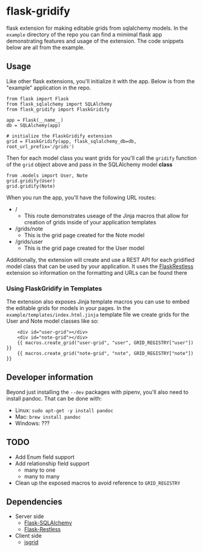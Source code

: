 # flask-gridify
flask extension for making editable grids from sqlalchemy models. In the `example` directory of the repo you can find a mimimal flask app demonstrating features and usage of the extension. The code snippets below are all from the example.

## Usage

Like other flask extensions, you'll initialize it with the app. Below is from the "example" application in the repo.

```
from flask import Flask
from flask_sqlalchemy import SQLAlchemy
from flask_gridify import FlaskGridify

app = Flask(__name__)
db = SQLAlchemy(app)

# initialize the FlaskGridify extension
grid = FlaskGridify(app, flask_sqlalchemy_db=db, root_url_prefix='/grids')
```

Then for each model class you want grids for you'll call the `gridify` function of the `grid` object above and pass in the SQLAlchemy model **class**

```
from .models import User, Note
grid.gridify(User)
grid.gridify(Note)
```

When you run the app, you'll have the following URL routes:

* /
	* This route demonstrates useage of the Jinja macros that allow for creation of grids inside of your application templates
* /grids/note
	* This is the grid page created for the Note model
* /grids/user
	* This is the grid page created for the User model

Additionally, the extension will create and use a REST API for each gridified model class that can be used by your application. It uses the [FlaskRestless](https://flask-restless.readthedocs.io/en/stable/) extension so information on the formatting and URLs can be found there

### Using FlaskGridify in Templates

The extension also exposes Jinja template macros you can use to embed the editable grids for models in your pages. In the `example/templates/index.html.jinja` template file we create grids for the User and Note model classes like so:

```
    <div id="user-grid"></div>
    <div id="note-grid"></div>
    {{ macros.create_grid("user-grid", "user", GRID_REGISTRY["user"]) }}
    {{ macros.create_grid("note-grid", "note", GRID_REGISTRY["note"]) }}
```

## Developer information

Beyond just installing the `--dev` packages with pipenv, you'll also need to install pandoc. That can be done with:

* Linux: `sudo apt-get -y install pandoc`
* Mac: `brew install pandoc`
* Windows: ???

## TODO
* Add Enum field support
* Add relationship field support
	* many to one
	* many to many
* Clean up the exposed macros to avoid reference to `GRID_REGISTRY`

## Dependencies
* Server side
	* [Flask-SQLAlchemy](https://flask-sqlalchemy.palletsprojects.com/en/2.x/)
	* [Flask-Restless](https://flask-restless.readthedocs.io/en/stable/)
* Client side
	* [jsgrid](http://js-grid.com/)


